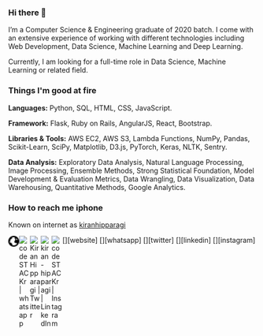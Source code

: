 ### Hi there 👋

I’m a Computer Science & Engineering graduate of 2020 batch. I come with an extensive experience of working with different technologies including Web Development, Data Science, Machine Learning and Deep Learning.

Currently, I am looking for a full-time role in Data Science, Machine Learning or related field.

### Things I'm good at fire

**Languages:** Python, SQL, HTML, CSS, JavaScript.

**Framework:** Flask, Ruby on Rails, AngularJS, React, Bootstrap.

**Libraries & Tools:** AWS EC2, AWS S3, Lambda Functions, NumPy, Pandas, Scikit-Learn, SciPy, Matplotlib, D3.js, PyTorch, Keras, NLTK, Sentry.

**Data Analysis:** Exploratory Data Analysis, Natural Language Processing, Image Processing, Ensemble Methods, Strong Statistical Foundation, Model Development & Evaluation Metrics, Data Wrangling, Data Visualization, Data Warehousing, Quantitative Methods, Google Analytics.

### How to reach me iphone

Known on internet as [kiranhipparagi](https://www.google.com/search?client=ubuntu&channel=fs&q=kiranhipparagi&ie=utf-8&oe=utf-8)

[<img align="left" alt="https://kiranhipparagik.wixsite.com/mysite-1" width="22px" src="https://raw.githubusercontent.com/iconic/open-iconic/master/svg/globe.svg" />][website]
[<img align="left" alt="codeSTACKr | whatsapp" width="22px" src="https://cdn.jsdelivr.net/npm/simple-icons@v3/icons/whatsapp.svg" />][whatsapp]
[<img align="left" alt="KiranHipparagi | Twitter" width="22px" src="https://cdn.jsdelivr.net/npm/simple-icons@v3/icons/twitter.svg" />][twitter]
[<img align="left" alt="kiran-hipparagi | LinkedIn" width="22px" src="https://cdn.jsdelivr.net/npm/simple-icons@v3/icons/linkedin.svg" />][linkedin]
[<img align="left" alt="codeSTACKr | Instagram" width="22px" src="https://cdn.jsdelivr.net/npm/simple-icons@v3/icons/instagram.svg" />][instagram]

<br />
